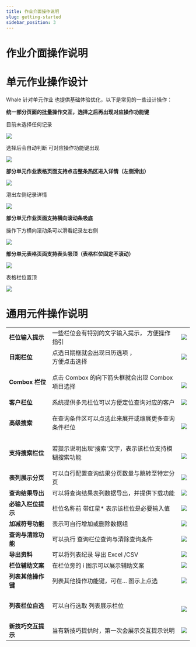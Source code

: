 ```yaml
---
title: 作业介面操作说明
slug: getting-started
sidebar_position: 3
---
```



# 作业介面操作说明

# 单元作业操作设计

Whale 针对单元作业 也提供基础体验优化，以下是常见的一些设计操作：

**统一部分页面的批量操作交互，选择之后再出现对应操作功能键**

目前未选择任何记录

<img src="/assets/CRFSblWR2owla5xeaOZcDjSUnhf.png"/>

选择后会自动判断 可对应操作功能键出现

<img src="/assets/TwOhbSCtio1AbFxlwPZc38pinwd.png"/>

**部分单元作业表格页面支持点击整条热区进入详情（左侧滑出）**

<img src="/assets/CuBpb3FWOo0YIWxOqTacAP68nQb.png"/>

滑出左侧纪录详情

<img src="/assets/Km7HbDOgOobgEcxXq1zcVJ2Hn6f.png"/>

**部分单元作业页面支持横向滚动条吸底**

操作下方横向滚动条可以滑看纪录左右侧

<img src="/assets/EfFNbigB3ozSBCxI3uDcz9NZnRc.png"/>

**部分单元表格页面支持表头吸顶（表格栏位固定不滚动）**

<img src="/assets/Ss7eb0pR8oNhYCxNdctcHfUwnvh.png"/>

表格栏位置顶

<img src="/assets/KQccbib9Qoqo4dxYRjLcWMQHnMm.png"/>

# 通用元件操作说明

|   |   |   |
|---|---|---|
|**栏位输入提示**|一些栏位会有特别的文字输入提示， 方便操作指引|<img src="/assets/GuqvbQSfAogJwlxnmI9cmV4Yndb.png"/>|
|**日期栏位**|点选日期框就会出现日历选项 ，<br/>方便点击选择|<img src="/assets/NTOBbLsDboqJztxP4Hrc8285nlc.png"/>|
|**Combox 栏位**|点击 Combox 的向下箭头框就会出现 Combox 项目选择|<div class="grid gap-3 grid-cols-2"><br/><div><br/><img src="/assets/JAbIbIHlsopeb0xDzgKcjBpRnae.png"/><br/></div><br/></div>|
|**客户栏位**|系统提供多元栏位可以方便定位查询对应的客户|<img src="/assets/Cwx6bhiqsojJ5SxQ4DRcQumtn3e.png"/>|
|**高级搜索**|在查询条件区可以点选此来展开或缩展更多查询条件栏位|<div class="grid gap-3 grid-cols-2"><br/><div><br/><img src="/assets/O6vNbR4r4oi5zcxGwWbce1SbnMb.png"/><br/></div><br/></div>|
|**支持搜索栏位**|若提示说明出现'搜索'文字，表示该栏位支持模糊搜索功能|<div class="grid gap-3 grid-cols-2"><br/><div><br/><img src="/assets/EztfbHbDAoYzocxZY1BczbOOnqe.png"/><br/></div><br/></div>|
|**表列展示分页**|可以自行配置查询结果分页数量与跳转至特定分页|<img src="/assets/CNLtbDoLKo1Ch0x4SjPcB9HBnCe.png"/>|
|**查询结果导出**|可以将查询结果表列数据导出，并提供下载功能|<img src="/assets/NuTtbN7Fco5oGKx63RscYgjanvg.png"/>|
|**必输入栏位提示**|栏位名称前 带红星* 表示该栏位是必要输入值|<img src="/assets/IduWbIGyio13o8x60C6cNj8rn1e.png"/>|
|**加减符号功能**|表示可自行增加或删除数据组|<img src="/assets/JT6MbH8GRorrSFxeqjkc0VUbnQe.png"/>|
|**查询与清除功能**|可以执行 查询栏位查询与清除查询条件|<img src="/assets/ANV4btz1yoMuhTxiiShc1zT8nlf.png"/>|
|**导出资料**|可以将列表纪录 导出 Excel /CSV|<img src="/assets/SCiobZfZaofYn3xd5TfcteRJn5g.png"/>|
|**栏位辅助文案**|在栏位旁的 i 图示可以展示辅助文案|<img src="/assets/TWVLb2zCQovDjCx8nnhca8eYnYc.png"/>|
|**列表其他操作键**|列表其他操作功能键，可在... 图示上点选|<img src="/assets/RdEvbLYkqoXXwMx2UqGcTH48nvh.png"/>|
|**列表栏位自选**|可以自行选取 列表展示栏位|<div class="grid gap-3 grid-cols-2"><br/><div><br/><img src="/assets/N8lbbrmZPoXYYCxmtVjcMpYSnCd.png"/><br/></div><br/></div>|
|**新技巧交互提示**|当有新技巧提供时，第一次会展示交互提示说明|<img src="/assets/BUlMbPjYJoPklHxfKbAc97tbnId.png"/>|

